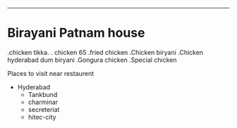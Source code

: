 
<!--# Rakesh
## Biryani_patnam
It is famous because it's **Richness** coming from Ages
**Good hospitality** and well caring for **Customers**

<!--orderred list-->

****

 # Birayani Patnam house
   .chicken tikka.
   . chicken 65
   .fried chicken
   .Chicken biryani
   .Chicken hyderabad dum biryani
   .Gongura chicken
   .Special chicken
   

<!--unordered list-->
Places to visit near restaurent
* Hyderabad
    * Tankbund
    * charminar
    * secreteriat
    * hitec-city



